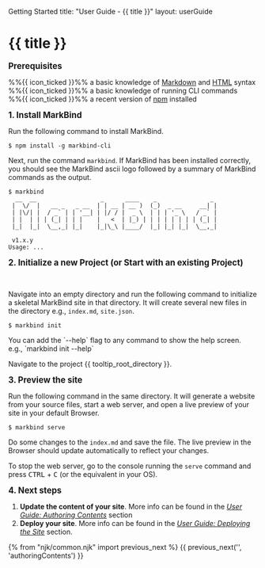<variable name="title" id="title">Getting Started</variable>
<frontmatter>
  title: "User Guide - {{ title }}"
  layout: userGuide
</frontmatter>

# {{ title }}

<big>**Prerequisites**</big>

<div class="indented">

  %%{{ icon_ticked }}%% a basic knowledge of [Markdown](https://www.markdownguide.org/basic-syntax/) and [HTML](https://www.w3schools.com/html/) syntax<br>
  %%{{ icon_ticked }}%% a basic knowledge of running CLI commands<br>
  %%{{ icon_ticked }}%% a recent version of [npm](https://www.npmjs.com/get-npm) installed
</div>

<big>**1. Install MarkBind**</big>

Run the following command to install MarkBind.
```
$ npm install -g markbind-cli
```

Next, run the command `markbind`. If MarkBind has been installed correctly, you should see the MarkBind ascii logo followed by a summary of MarkBind commands as the output.

```
$ markbind
  __  __                  _      ____    _               _
 |  \/  |   __ _   _ __  | | __ | __ )  (_)  _ __     __| |
 | |\/| |  / _` | | '__| | |/ / |  _ \  | | | '_ \   / _` |
 | |  | | | (_| | | |    |   <  | |_) | | | | | | | | (_| |
 |_|  |_|  \__,_| |_|    |_|\_\ |____/  |_| |_| |_|  \__,_|

 v1.x.y
Usage: ...
```
<big>**2. Initialize a new Project (or Start with an existing Project)**</big>

<tabs>
  <tab header="Initializing a new project">

Navigate into an empty directory and run the following command to initialize a skeletal MarkBind site in that directory. It will create several new files in the directory e.g., `index.md`, `site.json`.

```
$ markbind init
```

<include src="tip.md" boilerplate >
<span id="tip_body">
You can add the `--help` flag to any command to show the help screen. <br>
  e.g., `markbind init --help`
</span>
</include>


  </tab>
  <tab header="Starting with an existing project">

Navigate to the project {{ tooltip_root_directory }}.

</tab>
</tabs>


<big>**3. Preview the site**</big>

Run the following command in the same directory. It will generate a website from your source files, start a web server, and open a <trigger trigger="click" for="modal:quickStart-livePreview">live preview</trigger> of your site in your default Browser.

<modal large title="Live Preview" id="modal:quickStart-livePreview">
<include src="glossary.md#live-preview" inline/>
</modal>

```
$ markbind serve
```

Do some changes to the `index.md` and save the file. The live preview in the Browser should update automatically to reflect your changes.

To stop the web server, go to the console running the `serve` command and press <kbd>CTRL</kbd> + <kbd>C</kbd> (or the equivalent in your OS).


<big>**4. Next steps**</big>

1. **Update the content of your site**. More info can be found in the [_User Guide: Authoring Contents_](authoringContents.html) section
1. **Deploy your site**. More info can be found in the [_User Guide: Deploying the Site_](deployingTheSite.html) section.

{% from "njk/common.njk" import previous_next %}
{{ previous_next('', 'authoringContents') }}
